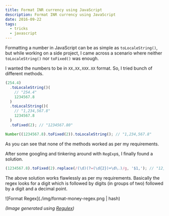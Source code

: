 ```yaml
---
title: Format INR currency using JavaScript
description: Format INR currency using JavaScript
date: 2016-09-22
tags:
  - tricks
  - javascript
---
```


Formatting a number in JavaScript can be as simple as `toLocaleString()`, but while working on a side project, I came across a scenario where neither `toLocaleString()` nor `toFixed()` was enough.

I wanted the numbers to be in `XX,XX,XXX.XX` format. So, I tried bunch of different methods.

```javascript
(254.4)
  .toLocaleString()(
    // "254.4"
    1234567.8
  )
  .toLocalString()(
    // "1,234,567.8"
    1234567.8
  )
  .toFixed(2); // "1234567.80"

Number((1234567.8).toFixed(2)).toLocaleString(); // "1,234,567.8"
```

As you can see that none of the methods worked as per my requirements.

After some googling and tinkering around with `RegExp`s, I finally found a solution.

```javascript
(1234567.8).toFixed(2).replace(/(\d)(?=(\d{2})+\d\.)/g, '$1,'); // "12,34,567.80"
```

The above solution works flawlessly as per my requirements. Basically the regex looks for a digit which is followed by digits (in groups of two) followed by a digit and a decimal point.

![Format Regex](./img/format-money-regex.png | hash)

<!--{.img-center}-->

_(Image generated using [Regulex](https://jex.im/regulex/))_
